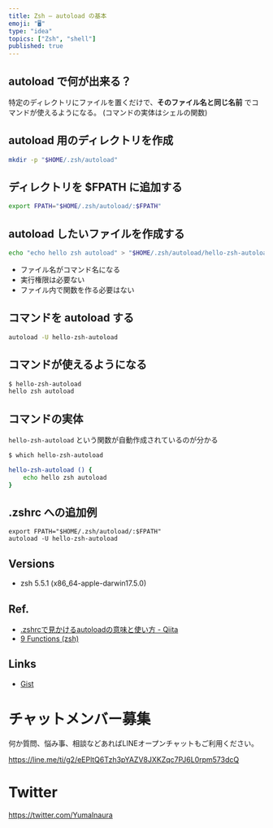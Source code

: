 ```yaml
---
title: Zsh — autoload の基本
emoji: "🖥"
type: "idea"
topics: ["Zsh", "shell"]
published: true
---
```


## autoload で何が出来る？

特定のディレクトリにファイルを置くだけで、**そのファイル名と同じ名前** でコマンドが使えるようになる。
(コマンドの実体はシェルの関数)

## autoload 用のディレクトリを作成

```sh
mkdir -p "$HOME/.zsh/autoload"
```


## ディレクトリを $FPATH に追加する

```sh
export FPATH="$HOME/.zsh/autoload/:$FPATH"
```

## autoload したいファイルを作成する


```sh
echo "echo hello zsh autoload" > "$HOME/.zsh/autoload/hello-zsh-autoload"
```

- ファイル名がコマンド名になる
- 実行権限は必要ない
- ファイル内で関数を作る必要はない

## コマンドを autoload する

```sh
autoload -U hello-zsh-autoload
```

## コマンドが使えるようになる

```sh
$ hello-zsh-autoload
hello zsh autoload
```

## コマンドの実体

 `hello-zsh-autoload` という関数が自動作成されているのが分かる

```sh
$ which hello-zsh-autoload

hello-zsh-autoload () {
	echo hello zsh autoload
}
```

## .zshrc への追加例

```
export FPATH="$HOME/.zsh/autoload/:$FPATH"
autoload -U hello-zsh-autoload
```


## Versions

- zsh 5.5.1 (x86_64-apple-darwin17.5.0)


## Ref.

- [.zshrcで見かけるautoloadの意味と使い方 - Qiita](https://qiita.com/yuku_t/items/77c23390e52168a2754a)
- [9 Functions (zsh)](http://zsh.sourceforge.net/Doc/Release/Functions.html#Functions)

## Links

- [Gist](https://gist.github.com/YumaInaura/20ef6619ed66fa76f7649166bcf3d16e)








<!-- Update From Qiita API -->

# チャットメンバー募集


何か質問、悩み事、相談などあればLINEオープンチャットもご利用ください。

https://line.me/ti/g2/eEPltQ6Tzh3pYAZV8JXKZqc7PJ6L0rpm573dcQ





# Twitter


https://twitter.com/YumaInaura


<!-- Update From Qiita API -->


